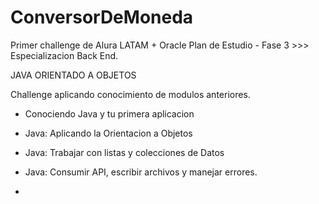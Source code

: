 # ConversorDeMoneda

Primer challenge de Alura LATAM + Oracle 
Plan de Estudio - Fase 3 >>> Especializacion Back End. 

JAVA ORIENTADO A OBJETOS 

Challenge aplicando conocimiento de modulos anteriores. 
- Conociendo Java y tu primera aplicacion
- Java: Aplicando la Orientacion a Objetos
- Java: Trabajar con listas y colecciones de Datos
- Java: Consumir API, escribir archivos y manejar errores.

- 
